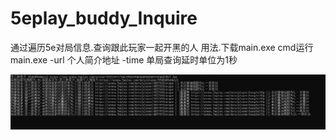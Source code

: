 # 5eplay_buddy_Inquire
通过遍历5e对局信息.查询跟此玩家一起开黑的人
用法.下载main.exe  cmd运行 main.exe -url 个人简介地址 -time 单局查询延时单位为1秒 

![image](img/%E6%B5%8B%E8%AF%95%E8%BF%90%E8%A1%8C1.png) 
